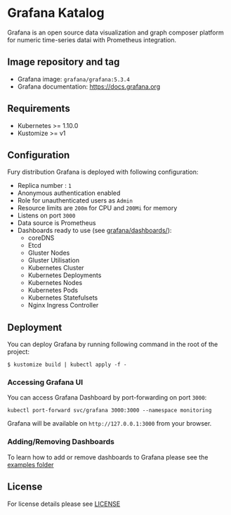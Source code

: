 # Grafana Katalog

Grafana is an open source data visualization and graph composer platform for numeric time-series datai with Prometheus integration.  


## Image repository and tag

* Grafana image: `grafana/grafana:5.3.4`
* Grafana documentation: https://docs.grafana.org 

## Requirements

- Kubernetes >= 1.10.0
- Kustomize >= v1


## Configuration

Fury distribution Grafana is deployed with following configuration:
- Replica number : `1` 
- Anonymous authentication enabled
- Role for unauthenticated users as `Admin`
- Resource limits are `200m` for CPU and `200Mi` for memory
- Listens on port `3000`
- Data source is Prometheus
- Dashboards ready to use (see [grafana/dashboards/]()):
   * coreDNS
   * Etcd
   * Gluster Nodes
   * Gluster Utilisation
   * Kubernetes Cluster
   * Kubernetes Deployments
   * Kubernetes Nodes
   * Kubernetes Pods
   * Kubernetes Statefulsets
   * Nginx Ingress Controller


## Deployment

You can deploy Grafana by running following command in the root of the project:

`$ kustomize build | kubectl apply -f -`


### Accessing Grafana UI

You can access Grafana Dashboard by port-forwarding on port `3000`:

`kubectl port-forward svc/grafana 3000:3000 --namespace monitoring`

Grafana will be available on `http://127.0.0.1:3000` from your browser.


### Adding/Removing Dashboards

To learn how to add or remove dashboards to Grafana please see the [examples folder](https://github.com/sighup-io/fury-kubernetes-monitoring/tree/master/examples)


## License

For license details please see [LICENSE](https://sighup.io/fury/license) 
